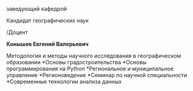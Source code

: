 заведующий кафедрой

Кандидат географических наук

/Доцент

**Конышев Евгений Валерьевич**

Методология и методы научного исследования в географическом образовании
	*Основы градостроительства
	*Основы программирования на Python
	*Региональное и муниципальное управление
	*Регионоведение
	*Семинар по научной специальности
	*Современные технологии анализа данных